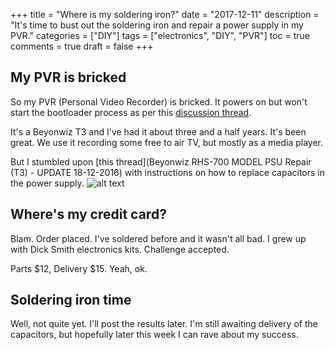 +++
title = "Where is my soldering iron?"
date = "2017-12-11"
description = "It's time to bust out the soldering iron and repair a power supply in my PVR."
categories = ["DIY"]
tags = ["electronics", "DIY", "PVR"]
toc = true
comments = true
draft = false
+++

## My PVR is bricked

So my PVR (Personal Video Recorder) is bricked. It powers on but won't start the bootloader process as per this [discussion thread](http://www.beyonwiz.com.au/forum/viewtopic.php?f=50&t=10287).

It's a Beyonwiz T3 and I've had it about three and a half years. It's been great. We use it recording some free to air TV, but mostly as a media player.

But I stumbled upon [this thread](Beyonwiz RHS-700 MODEL PSU Repair (T3) - UPDATE 18-12-2016) with instructions on how to replace capacitors in the power supply.
![alt text][1]

## Where's my credit card?

Blam. Order placed. I've soldered before and it wasn't all bad. I grew up with Dick Smith electronics kits. Challenge accepted.

Parts $12, Delivery $15. Yeah, ok.

## Soldering iron time

Well, not quite yet. I'll post the results later. I'm still awaiting delivery of the capacitors, but hopefully later this week I can rave about my success.

[1]: /img/beyonwiz_t3_psu.jpg "Beyonwiz T3 PSU"